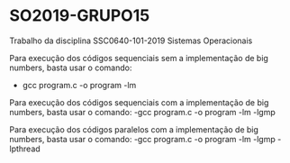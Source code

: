 # SO2019-GRUPO15
Trabalho da disciplina SSC0640-101-2019 Sistemas Operacionais 

Para execução dos códigos sequenciais sem a implementação de big numbers, basta usar o comando:
- gcc program.c -o program -lm

Para execução dos códigos sequenciais com a implementação de big numbers, basta usar o comando:
-gcc program.c -o program -lm -lgmp

Para execução dos códigos paralelos com a implementação de big numbers, basta usar o comando:
-gcc program.c -o program -lm -lgmp -lpthread




